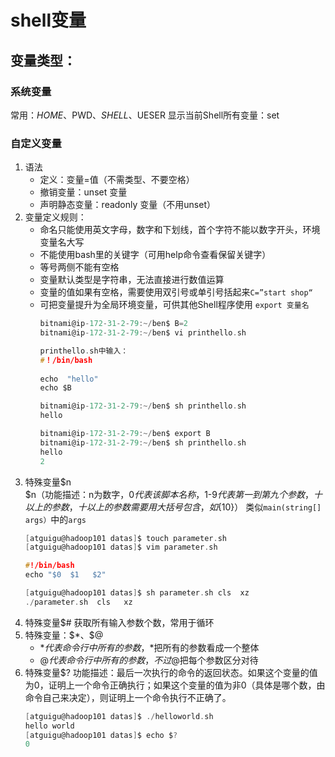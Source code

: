# shell变量

## 变量类型：
### 系统变量
   常用：$HOME、$PWD、$SHELL、$UESER
   显示当前Shell所有变量：set

### 自定义变量
   1. 语法
      + 定义：变量=值（不需类型、不要空格）
      + 撤销变量：unset 变量 
       + 声明静态变量：readonly 变量（不用unset）
   2. 变量定义规则：
       + 命名只能使用英文字母，数字和下划线，首个字符不能以数字开头，环境变量名大写
      + 不能使用bash里的关键字（可用help命令查看保留关键字）
      + 等号两侧不能有空格
      + 变量默认类型是字符串，无法直接进行数值运算
      + 变量的值如果有空格，需要使用双引号或单引号括起来`C=”start shop“`
      + 可把变量提升为全局环境变量，可供其他Shell程序使用  `export 变量名`
        ```C
        bitnami@ip-172-31-2-79:~/ben$ B=2
        bitnami@ip-172-31-2-79:~/ben$ vi printhello.sh 

        printhello.sh中输入：
        #！/bin/bash
         
        echo  "hello"
        echo $B

        bitnami@ip-172-31-2-79:~/ben$ sh printhello.sh 
        hello

        bitnami@ip-172-31-2-79:~/ben$ export B
        bitnami@ip-172-31-2-79:~/ben$ sh printhello.sh 
        hello
        2
        ```
   3. 特殊变量\$n   
      \$n（功能描述：n为数字，$0代表该脚本名称，$1-$9代表第一到第九个参数，十以上的参数，十以上的参数需要用大括号包含，如${10}）
      类似`main(string[] args）`中的`args`
      ```C
      [atguigu@hadoop101 datas]$ touch parameter.sh 
      [atguigu@hadoop101 datas]$ vim parameter.sh

      #!/bin/bash
      echo "$0  $1   $2"

      [atguigu@hadoop101 datas]$ sh parameter.sh cls  xz
      ./parameter.sh  cls   xz
      ```
   4. 特殊变量$#
      获取所有输入参数个数，常用于循环
   5. 特殊变量：\$\*、\$@
      + $*	代表命令行中所有的参数，$*把所有的参数看成一个整体
      + $@	代表命令行中所有的参数，不过$@把每个参数区分对待
   6. 特殊变量$?
      功能描述：最后一次执行的命令的返回状态。如果这个变量的值为0，证明上一个命令正确执行；如果这个变量的值为非0（具体是哪个数，由命令自己来决定），则证明上一个命令执行不正确了。
      ```C
      [atguigu@hadoop101 datas]$ ./helloworld.sh 
      hello world
      [atguigu@hadoop101 datas]$ echo $?
      0
      ```




        


